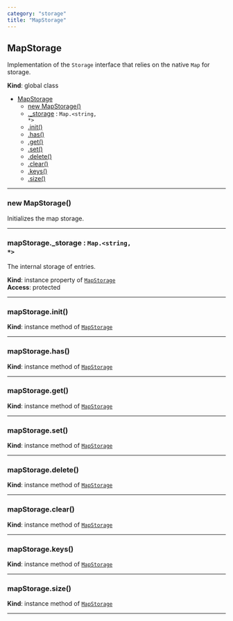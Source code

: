 ```yaml
---
category: "storage"
title: "MapStorage"
---
```


## MapStorage&nbsp;<a name="MapStorage" href="https://github.com/seznam/ima/tree/17.0.0-rc.2/storage/MapStorage.js#L15" target="_blank"><span class="icon"><i class="fas fa-external-link-alt fa-xs"></i></span></a>
Implementation of the <code>Storage</code> interface that relies on the
native <code>Map</code> for storage.

**Kind**: global class  

* [MapStorage](#MapStorage)
    * [new MapStorage()](#new_MapStorage_new)
    * [._storage](#MapStorage+_storage) : <code>Map.&lt;string, \*&gt;</code>
    * [.init()](#MapStorage+init)
    * [.has()](#MapStorage+has)
    * [.get()](#MapStorage+get)
    * [.set()](#MapStorage+set)
    * [.delete()](#MapStorage+delete)
    * [.clear()](#MapStorage+clear)
    * [.keys()](#MapStorage+keys)
    * [.size()](#MapStorage+size)


* * *

### new MapStorage()&nbsp;<a name="new_MapStorage_new"></a>
Initializes the map storage.


* * *

### mapStorage.\_storage : <code>Map.&lt;string, \*&gt;</code>&nbsp;<a name="MapStorage+_storage" href="https://github.com/seznam/ima/tree/17.0.0-rc.2/storage/MapStorage.js#L24" target="_blank"><span class="icon"><i class="fas fa-external-link-alt fa-xs"></i></span></a>
The internal storage of entries.

**Kind**: instance property of [<code>MapStorage</code>](#MapStorage)  
**Access**: protected  

* * *

### mapStorage.init()&nbsp;<a name="MapStorage+init" href="https://github.com/seznam/ima/tree/17.0.0-rc.2/storage/MapStorage.js#L30" target="_blank"><span class="icon"><i class="fas fa-external-link-alt fa-xs"></i></span></a>
**Kind**: instance method of [<code>MapStorage</code>](#MapStorage)  

* * *

### mapStorage.has()&nbsp;<a name="MapStorage+has" href="https://github.com/seznam/ima/tree/17.0.0-rc.2/storage/MapStorage.js#L37" target="_blank"><span class="icon"><i class="fas fa-external-link-alt fa-xs"></i></span></a>
**Kind**: instance method of [<code>MapStorage</code>](#MapStorage)  

* * *

### mapStorage.get()&nbsp;<a name="MapStorage+get" href="https://github.com/seznam/ima/tree/17.0.0-rc.2/storage/MapStorage.js#L44" target="_blank"><span class="icon"><i class="fas fa-external-link-alt fa-xs"></i></span></a>
**Kind**: instance method of [<code>MapStorage</code>](#MapStorage)  

* * *

### mapStorage.set()&nbsp;<a name="MapStorage+set" href="https://github.com/seznam/ima/tree/17.0.0-rc.2/storage/MapStorage.js#L51" target="_blank"><span class="icon"><i class="fas fa-external-link-alt fa-xs"></i></span></a>
**Kind**: instance method of [<code>MapStorage</code>](#MapStorage)  

* * *

### mapStorage.delete()&nbsp;<a name="MapStorage+delete" href="https://github.com/seznam/ima/tree/17.0.0-rc.2/storage/MapStorage.js#L59" target="_blank"><span class="icon"><i class="fas fa-external-link-alt fa-xs"></i></span></a>
**Kind**: instance method of [<code>MapStorage</code>](#MapStorage)  

* * *

### mapStorage.clear()&nbsp;<a name="MapStorage+clear" href="https://github.com/seznam/ima/tree/17.0.0-rc.2/storage/MapStorage.js#L67" target="_blank"><span class="icon"><i class="fas fa-external-link-alt fa-xs"></i></span></a>
**Kind**: instance method of [<code>MapStorage</code>](#MapStorage)  

* * *

### mapStorage.keys()&nbsp;<a name="MapStorage+keys" href="https://github.com/seznam/ima/tree/17.0.0-rc.2/storage/MapStorage.js#L75" target="_blank"><span class="icon"><i class="fas fa-external-link-alt fa-xs"></i></span></a>
**Kind**: instance method of [<code>MapStorage</code>](#MapStorage)  

* * *

### mapStorage.size()&nbsp;<a name="MapStorage+size" href="https://github.com/seznam/ima/tree/17.0.0-rc.2/storage/MapStorage.js#L82" target="_blank"><span class="icon"><i class="fas fa-external-link-alt fa-xs"></i></span></a>
**Kind**: instance method of [<code>MapStorage</code>](#MapStorage)  

* * *

